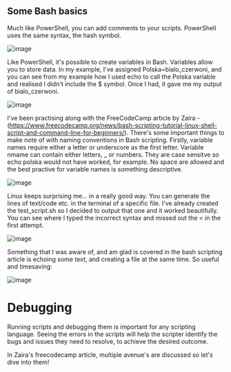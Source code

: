 ## Some Bash basics

Much like PowerShell, you can add comments to your scripts. PowerShell uses the same syntax,
the hash symbol.

![image](https://github.com/user-attachments/assets/987e6eb6-4146-46df-8a6c-5023f50d7bd8)

Like PowerShell, it's possible to create variables in Bash. Variables allow you to store data.
In my example, I've assigned Polska=bialo_czerwoni, and you can see from my example how I used echo to call the Polska variable and realised I didn't include the $ symbol. Once I had, it gave me my output of bialo_czerwoni.

![image](https://github.com/user-attachments/assets/0b5a3e54-9470-44e3-8f9d-2f96f6b90e1b)

I've been practising along with the FreeCodeCamp article by Zaira - (https://www.freecodecamp.org/news/bash-scripting-tutorial-linux-shell-script-and-command-line-for-beginners/). There's some important things to make note of with naming conventions in Bash scripting. Firstly, variable names require either a letter or underscore as the first letter. Variable nmame can contain either letters, _ or numbers. They are case sensitve so echo polska would not have worked, for example. No space are allowed and the best practive for variable names is something descriptive.

![image](https://github.com/user-attachments/assets/dcc48935-96f2-4234-8097-eb7816671cdd)

Linux keeps surprising me... in a really good way. You can generate the lines of text/code etc. in the terminal of a specific file. I've already created the test_script.sh so I decided to output that one and it worked beautifully. You can see where I typed the incorrect syntax and missed out the < in the first attempt.

![image](https://github.com/user-attachments/assets/388ca8ab-0953-4857-ae0f-b86be2f85d65)

Something that I was aware of, and am glad is covered in the bash scripting article is echoing some text, and creating a file at the same time. So useful and timesaving:

![image](https://github.com/user-attachments/assets/0a1c9f44-ad23-4ae5-bb7f-4a5361e5dbfd)

# Debugging 
Running scripts and debugging them is important for any scripting language. Seeing the errors in the scripts will help the scripter identify the bugs and issues they need to resolve, to achieve the desired outcome.

In Zaira's freecodecamp article, multiple avenue's are discussed so let's dive into them!


